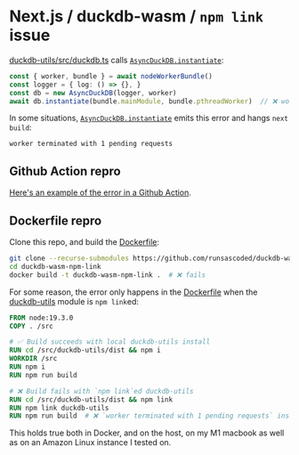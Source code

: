 # Next.js / duckdb-wasm / `npm link` issue

[duckdb-utils/src/duckdb.ts](duckdb-utils/src/duckdb.ts) calls [`AsyncDuckDB.instantiate`]:
```typescript
const { worker, bundle } = await nodeWorkerBundle()
const logger = { log: () => {}, }
const db = new AsyncDuckDB(logger, worker)
await db.instantiate(bundle.mainModule, bundle.pthreadWorker)  // ❌ worker terminated with 1 pending requests
```

In some situations, [`AsyncDuckDB.instantiate`] emits this error and hangs `next build`:
```
worker terminated with 1 pending requests
```
## Github Action repro
[Here's an example of the error in a Github Action](https://github.com/runsascoded/duckdb-wasm-npm-link/actions/runs/7547556452/job/20547769625#step:6:58).

## Dockerfile repro

Clone this repo, and build the [Dockerfile](Dockerfile):
```bash
git clone --recurse-submodules https://github.com/runsascoded/duckdb-wasm-npm-link
cd duckdb-wasm-npm-link
docker build -t duckdb-wasm-npm-link .  # ❌ fails
```

For some reason, the error only happens in the [Dockerfile](Dockerfile) when the [duckdb-utils](duckdb-utils) module is `npm link`ed:
```Dockerfile
FROM node:19.3.0
COPY . /src

# ✅ Build succeeds with local duckdb-utils install
RUN cd /src/duckdb-utils/dist && npm i
WORKDIR /src
RUN npm i
RUN npm run build

# ❌ Build fails with `npm link`ed duckdb-utils
RUN cd /src/duckdb-utils/dist && npm link
RUN npm link duckdb-utils
RUN npm run build  # ❌ `worker terminated with 1 pending requests` inside AsyncDuckDB constructor
```

This holds true both in Docker, and on the host, on my M1 macbook as well as on an Amazon Linux instance I tested on.

[`AsyncDuckDB.instantiate`]: https://github.com/duckdb/duckdb-wasm/blob/v1.28.0/packages/duckdb-wasm/src/parallel/async_bindings.ts#L329-L341

